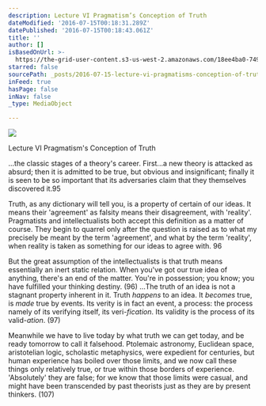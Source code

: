```yaml
---
description: Lecture VI Pragmatism’s Conception of Truth
dateModified: '2016-07-15T00:18:31.289Z'
datePublished: '2016-07-15T00:18:43.061Z'
title: ''
author: []
isBasedOnUrl: >-
  https://the-grid-user-content.s3-us-west-2.amazonaws.com/18ee4ba0-749c-43af-bcef-c6b85e24e518.jpg
starred: false
sourcePath: _posts/2016-07-15-lecture-vi-pragmatisms-conception-of-truth.md
inFeed: true
hasPage: false
inNav: false
_type: MediaObject

---
```

![](https://the-grid-user-content.s3-us-west-2.amazonaws.com/514e411c-19e8-4bde-a880-da4cc04803fa.jpg)

Lecture VI Pragmatism's Conception of Truth

...the classic stages of a theory's career. First...a new theory is attacked as absurd; then it is admitted to be true, but obvious and insignificant; finally it is seen to be so important that its adversaries claim that they themselves discovered it.95

Truth, as any dictionary will tell you, is a property of certain of our ideas. It means their 'agreement' as falsity means their disagreement, with 'reality'. Pragmatists and intellectualists both accept this definition as a matter of course. They begin to quarrel only after the question is raised as to what my precisely be meant by the term 'agreement', and what by the term 'reality', when reality is taken as something for our ideas to agree with. 96

But the great assumption of the intellectualists is that truth means essentially an inert static relation. When you've got our true idea of anything, there's an end of the matter. You're in possession; you know; you have fulfilled your thinking destiny. (96) ...The truth of an idea is not a stagnant property inherent in it. Truth _happens_ to an idea. It _becomes_ true, is _made_ true by events. Its verity is in fact an event, a process: the process namely of its verifying itself, its veri-_fication_. Its validity is the process of its valid-_ation_. (97)

Meanwhile we have to live today by what truth we can get today, and be ready tomorrow to call it falsehood. Ptolemaic astronomy, Euclidean space, aristotelian logic, scholastic metaphysics, were expedient for centuries, but human experience has boiled over those limits, and we now call these things only relatively true, or true within those borders of experience. 'Absolutely' they are false; for we know that those limits were casual, and might have been transcended by past theorists just as they are by present thinkers. (107)